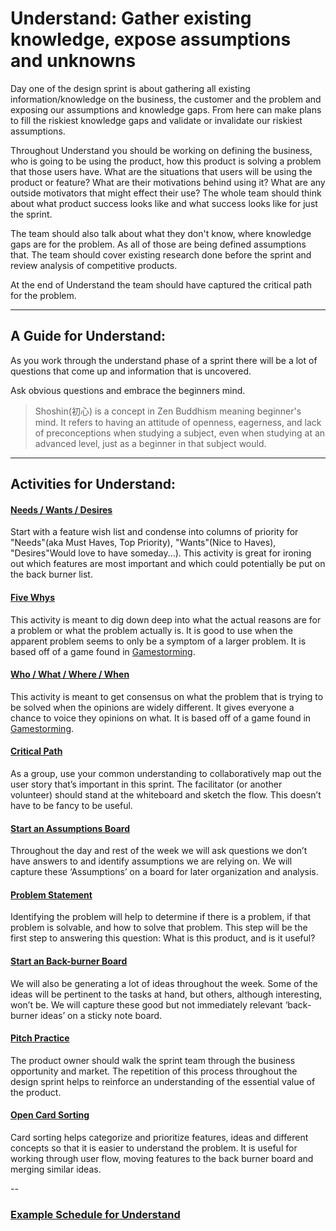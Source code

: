 # Understand: Gather existing knowledge, expose assumptions and unknowns

Day one of the design sprint is about gathering all existing
information/knowledge on the business, the customer and the problem and exposing
our assumptions and knowledge gaps. From here can make plans to fill the
riskiest knowledge gaps and validate or invalidate our riskiest assumptions.

Throughout Understand you should be working on defining the business, who is
going to be using the product, how this product is solving a problem that those
users have. What are the situations that users will be using the product or
feature? What are their motivations behind using it? What are any outside
motivators that might effect their use? The whole team should think about what
product success looks like and what success looks like for just the sprint.

The team should also talk about what they don't know, where knowledge gaps are
for the problem. As all of those are being defined assumptions that. The team
should cover existing research done before the sprint and review analysis of
competitive products.

At the end of Understand the team should have captured the critical path for the
problem.

---

## A Guide for Understand:

As you work through the understand phase of a sprint there will be a lot of
questions that come up and information that is uncovered.

Ask obvious questions and embrace the beginners mind.

> Shoshin(初心) is a concept in Zen Buddhism meaning beginner's mind. It refers
> to having an attitude of openness, eagerness, and lack of preconceptions when
> studying a subject, even when studying at an advanced level, just as a
> beginner in that subject would.

---

## Activities for Understand:

#### [Needs / Wants / Desires](exercises/1-understand-needs-wants-desires.md)

Start with a feature wish list and condense into columns of priority for
"Needs"(aka Must Haves, Top Priority), "Wants"(Nice to Haves), "Desires"Would
love to have someday...). This activity is great for ironing out which features
are most important and which could potentially be put on the back burner list.

#### [Five Whys](exercises/1-understand-five-whys.md)

This activity is meant to dig down deep into what the actual reasons are for a
problem or what the problem actually is. It is good to use when the apparent
problem seems to only be a symptom of a larger problem. It is based off of a
game found in
[Gamestorming](http://www.gamestorming.com/games-for-problem-solving/the-5-whys/).

#### [Who / What / Where / When](exercises/1-understand-who-what-when-where.md)

This activity is meant to get consensus on what the problem that is trying to be
solved when the opinions are widely different. It gives everyone a chance to
voice they opinions on what. It is based off of a game found in
[Gamestorming](http://www.gamestorming.com/games-for-any-meeting/help-me-understand/).

#### [Critical Path](exercises/1-understand-critical-path.md)

As a group, use your common understanding to collaboratively map out the user
story that’s important in this sprint. The facilitator (or another volunteer)
should stand at the whiteboard and sketch the flow. This doesn’t have to be
fancy to be useful.

#### [Start an Assumptions Board](exercises/1-understand-assumptions.md)

Throughout the day and rest of the week we will ask questions we don’t have
answers to and identify assumptions we are relying on. We will capture these
‘Assumptions’ on a board for later organization and analysis.

#### [Problem Statement](exercises/1-understand-problem-statement.md)

Identifying the problem will help to determine if there is a problem, if that
problem is solvable, and how to solve that problem. This step will be the first
step to answering this question: What is this product, and is it useful?

#### [Start an Back-burner Board](exercises/1-understand-back-burner.md)

We will also be generating a lot of ideas throughout the week. Some of the ideas
will be pertinent to the tasks at hand, but others, although interesting, won’t
be. We will capture these good but not immediately relevant ‘back-burner ideas’
on a sticky note board.

#### [Pitch Practice](exercises/1-understand-pitch-practice.md)

The product owner should walk the sprint team through the business opportunity
and market. The repetition of this process throughout the design sprint helps to
reinforce an understanding of the essential value of the product.

#### [Open Card Sorting](exercises/1-understand-card-sorting.md)

Card sorting helps categorize and prioritize features, ideas and different concepts so that it is easier to understand the problem. It is useful for working through user flow, moving features to the back burner board and merging similar ideas.

--

### [Example Schedule for Understand](schedules/1-understand-schedule.md)

